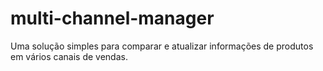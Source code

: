 # multi-channel-manager
 Uma solução simples para comparar e atualizar informações de produtos em vários canais de vendas.
